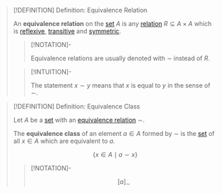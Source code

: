 >[!DEFINITION] Definition: Equivalence Relation
>
>An **equivalence relation** on the [set](../Sets.md) $A$ is any [relation](./index.md) $R \subseteq A \times A$ which is [reflexive](Reflexivity.md), [transitive](Transitivity.md) and [symmetric](Symmetry.md).
>
>>[!NOTATION]-
>>
>>Equivalence relations are usually denoted with $\sim$ instead of $R$.
>>
>
>>[!INTUITION]-
>>
>>The statement $x\sim y$ means that $x$ is equal to $y$ in the sense of $\sim$.
>>
>

>[!DEFINITION] Definition: Equivalence Class
>
>Let $A$ be a [set](../Sets.md) with an [equivalence relation](Equivalence%20Relation.md) $\sim$.
>
>The **equivalence class** of an element $a \in A$ formed by $\sim$ is the [set](../Sets.md) of all $x \in A$ which are equivalent to $a$.
>
>
>$$
>\{x\in A\mid a\sim x\}
>$$
>
>>[!NOTATION]-
>>
>>$$
>>[a]_\sim
>>$$
>>
>